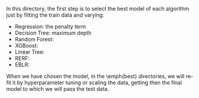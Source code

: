 In this directory, the first step is to select the best model of each algorithm just by fitting the train data and varying:
  - Regression: the penalty term
  - Decision Tree: maximum depth
  - Random Forest:
  - XGBoost:
  - Linear Tree:
  - RERF:
  - EBLR:

When we have chosen the model, in the \emph{best} directories, we will re-fit it by hyperparameter tuning or scaling the data, getting then the final model to which we will pass the test data.
